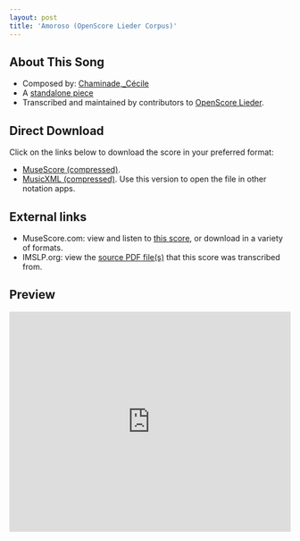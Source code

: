 ```yaml
---
layout: post
title: 'Amoroso (OpenScore Lieder Corpus)'
---
```


## About This Song

- Composed by: [Chaminade,_Cécile](https://fourscoreandmore.org/openscore/lieder/Chaminade,_Cécile)
- A [standalone piece](https://fourscoreandmore.org/openscore/lieder/Chaminade,_Cécile/_)
- Transcribed and maintained by contributors to [OpenScore Lieder].

[OpenScore Lieder]: https://musescore.com/openscore-lieder-corpus

## Direct Download

Click on the links below to download the score in your preferred format:
- [MuseScore (compressed)](https://github.com/openscore/lieder/blob/main/scores/Chaminade,_Cécile/_/Amoroso/lc4999292.mscz?raw=true).
- [MusicXML (compressed)](https://github.com/openscore/lieder/blob/main/scores/Chaminade,_Cécile/_/Amoroso/lc4999292.mxl?raw=true). Use this version to open the file in other notation apps.

## External links

- MuseScore.com: view and listen to [this score][MuseScore], or download in a variety of formats.
- IMSLP.org: view the [source PDF file(s)][IMSLP] that this score was transcribed from.

[MuseScore]: https://musescore.com/score/4999292
[IMSLP]: https://imslp.org/wiki/Special:ReverseLookup/154140

## Preview

<iframe width="100%" height="394" src="https://musescore.com/openscore-lieder-corpus/scores/4999292/embed" frameborder="0" allowfullscreen allow="autoplay; fullscreen"></iframe>

